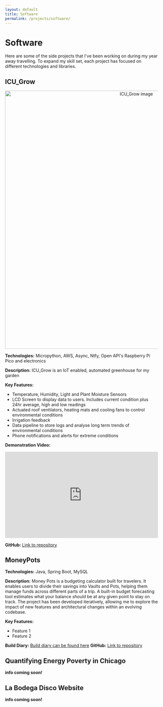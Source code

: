 ```yaml
---
layout: default
title: Software
permalink: /projects/software/
---
```


# Software

Here are some of the side projects that I've been working on during my year away travelling. To expand my skill set, each project has focused on different technologies and libraries. 

## ICU_Grow
<p align="center">
  <img src="/assets/img/icu_grow.jpg" alt="ICU_Grow image" width="850">
</p>

**Technologies:** Micropython, AWS, Async, Ntfy, Open API's  Raspberry Pi Pico and electronics

**Description:** ICU_Grow is an IoT enabled, automated greenhouse for my garden 

**Key Features:**
- Temperature, Humidity, Light and Plant Moisture Sensors
- LCD Screen to display data to users. Includes current condition plus 24hr average, high and low readings
- Actuated roof ventilators, heating mats and cooling fans to control environmental conditions
- Irrigation feedback
- Data pipeline to store logs and analyse long term trends of environmental conditions
- Phone notifications and alerts for extreme conditions

**Demonstration Video:**

<p align="center">
  <div class="video-container">
    <iframe
      src="https://www.youtube.com/embed/AugEfShF2M0"
      title="ICU Grow Demo"
      frameborder="0"
      allowfullscreen>
    </iframe>
  </div>
</p>

<style>
.video-container {
  position: relative;
  width: 100%;
  max-width: 700px; /* optional max width */
  aspect-ratio: 16 / 9;
  margin: 0 auto; /* center horizontally */
}

.video-container iframe {
  position: absolute;
  top: 0;
  left: 0;
  width: 100%;
  height: 100%;
}
</style>

**GitHub:** [Link to repository](https://www.github.com/fortune1991)

## MoneyPots
**Technologies:** Java, Spring Boot, MySQL  

**Description:** Money Pots is a budgeting calculator built for travelers. It enables users to divide their savings into Vaults and Pots, helping them manage funds across different parts of a trip. A built-in budget forecasting tool estimates what your balance _should_ be at any given point to stay on track. The project has been developed iteratively, allowing me to explore the impact of new features and architectural changes within an evolving codebase.

**Key Features:**
- Feature 1
- Feature 2

**Build Diary:** [Build diary can be found here](/projects/build_diaries/moneypots) 
**GitHub:** [Link to repository](#)

## Quantifying Energy Poverty in Chicago 

**info coming soon!**

## La Bodega Disco Website

**info coming soon!**




